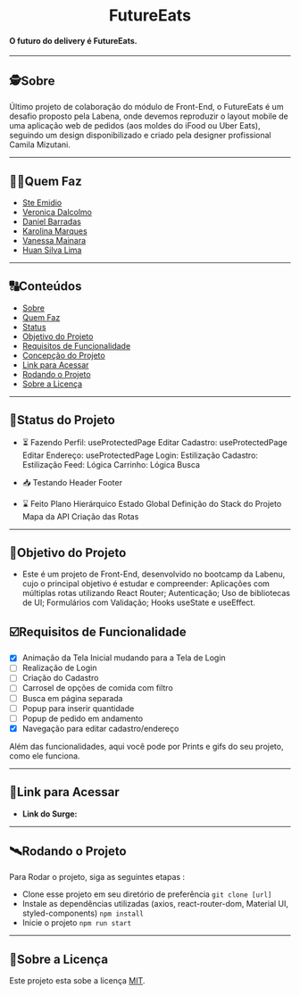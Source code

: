 

<h1 align="center">
     FutureEats
</h1>

<h4 align="left">
    O futuro do delivery é FutureEats.
</h4>

---

##  🕵Sobre

Último projeto de colaboração do módulo de Front-End, o FutureEats é um desafio proposto pela Labena, onde devemos reproduzir o layout mobile de uma aplicação web de pedidos (aos moldes do iFood ou Uber Eats), seguindo um design disponibilizado e criado pela designer profissional Camila Mizutani.

---

##  👩🏾Quem Faz 

- [Ste Emidio](https://www.github.com/sterx17)
- [Veronica Dalcolmo](https://github.com/vevedm)
- [Daniel Barradas](https://github.com/barradasdan)
- [Karolina Marques](https://github.com/karolinamarques)
- [Vanessa Mainara](https://github.com/VanessaMainara)
- [Huan Silva Lima](https://github.com/huanslima)

---
##  🔠Conteúdos

<!--ts-->
   * [Sobre](#sobre)
   * [Quem Faz](#-quem-faz)
   * [Status](#status)
   * [Objetivo do Projeto](#objetivo-do-projeto)
   * [Requisitos de Funcionalidade](#requisitos-de-funcionalidade)
   * [Concepção do Projeto](#concepcao-do-projeto)
   * [Link para Acessar](#link-para-acessar)
   * [Rodando o Projeto](#rodando-o-projeto)
   * [Sobre a Licença](#sobre-a-licença)
<!--te-->


---
##  🧭Status do Projeto

 - ⏳ Fazendo
 Perfil: useProtectedPage
 Editar Cadastro: useProtectedPage
 Editar Endereço: useProtectedPage
 Login: Estilização
 Cadastro: Estilização
 Feed: Lógica
 Carrinho: Lógica
 Busca
 
 - 📥 Testando
 Header
 Footer
 
 - ⌛ Feito
 Plano Hierárquico
 Estado Global
 Definição do Stack do Projeto
 Mapa da API
 Criação das Rotas

---

##  🎯Objetivo do Projeto

- Este é um projeto de Front-End, desenvolvido no bootcamp da Labenu, cujo o principal objetivo é estudar e compreender:  Aplicações com múltiplas rotas utilizando React Router; Autenticação; Uso de bibliotecas de UI; Formulários com Validação; Hooks useState e useEffect.


## ☑️Requisitos de Funcionalidade

- [x] Animação da Tela Inicial mudando para a Tela de Login
- [ ] Realização de Login
- [ ] Criação do Cadastro
- [ ] Carrosel de opções de comida com filtro
- [ ] Busca em página separada
- [ ] Popup para inserir quantidade
- [ ] Popup de pedido em andamento
- [x] Navegação para editar cadastro/endereço

Além das funcionalidades, aqui você pode por Prints e gifs do seu projeto, como ele funciona.


---

## 🔗Link para Acessar

- **Link do Surge:**

---


## 🛰Rodando o Projeto

Para Rodar o projeto, siga as seguintes etapas :

- Clone esse projeto em seu diretório de preferência
``
git clone [url]
``
- Instale as dependências utilizadas (axios, react-router-dom, Material UI, styled-components)
``
npm install
``
- Inicie o projeto
``
npm run start
``


---

## 📝Sobre a Licença

Este projeto esta sobe a licença [MIT](./LICENSE).
